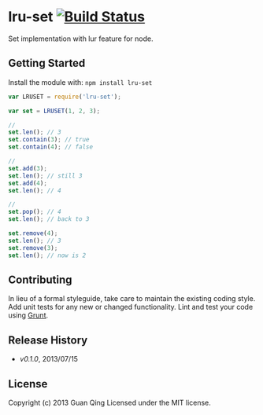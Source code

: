 # lru-set [![Build Status](https://secure.travis-ci.org/kuno/lru-set.png?branch=master)](http://travis-ci.org/kuno/node-lru-set)

Set implementation with lur feature for node.

## Getting Started
Install the module with: `npm install lru-set`

```javascript
var LRUSET = require('lru-set');

var set = LRUSET(1, 2, 3);

//
set.len(); // 3
set.contain(3); // true
set.contain(4); // false

//
set.add(3);
set.len(); // still 3
set.add(4);
set.len(); // 4

//
set.pop(); // 4
set.len(); // back to 3

set.remove(4);
set.len(); // 3
set.remove(3);
set.len(); // now is 2
```

## Contributing
In lieu of a formal styleguide, take care to maintain the existing coding style. Add unit tests for any new or changed functionality. Lint and test your code using [Grunt](http://gruntjs.com/).

## Release History

* _v0.1.0_,  2013/07/15

## License
Copyright (c) 2013 Guan Qing
Licensed under the MIT license.
